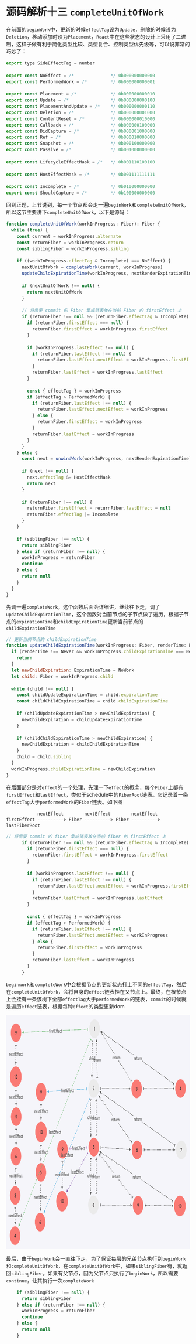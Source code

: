 # 源码解析十三 `completeUnitOfWork`
在前面的`beginWork`中，更新的时候`effectTag`设为`Update`，删除的时候设为`Deletion`，移动添加时设为`Placement`，`React`中在这些状态的设计上采用了二进制，这样子做有利于简化类型比较、类型复合、控制类型优先级等，可以说非常的巧妙了：

```javaScript
export type SideEffectTag = number

export const NoEffect = /*              */ 0b000000000000
export const PerformedWork = /*         */ 0b000000000001

export const Placement = /*             */ 0b000000000010
export const Update = /*                */ 0b000000000100
export const PlacementAndUpdate = /*    */ 0b000000000110
export const Deletion = /*              */ 0b000000001000
export const ContentReset = /*          */ 0b000000010000
export const Callback = /*              */ 0b000000100000
export const DidCapture = /*            */ 0b000001000000
export const Ref = /*                   */ 0b000010000000
export const Snapshot = /*              */ 0b000100000000
export const Passive = /*               */ 0b001000000000

export const LifecycleEffectMask = /*   */ 0b001110100100

export const HostEffectMask = /*        */ 0b001111111111

export const Incomplete = /*            */ 0b010000000000
export const ShouldCapture = /*         */ 0b100000000000
```

回到正题，上节说到，每一个节点都会走一遍`beginWork`和`completeUnitOfWork`，所以这节主要讲下`completeUnitOfWork`，以下是源码：

```javaScript
function completeUnitOfWork(workInProgress: Fiber): Fiber {
  while (true) {
    const current = workInProgress.alternate
    const returnFiber = workInProgress.return
    const siblingFiber = workInProgress.sibling

    if ((workInProgress.effectTag & Incomplete) === NoEffect) {
      nextUnitOfWork = completeWork(current, workInProgress)
      updateChildExpirationTime(workInProgress, nextRenderExpirationTime)

      if (nextUnitOfWork !== null) {
        return nextUnitOfWork
      }

      // 将需要 commit 的 Fiber 集成链表放在当前 Fiber 的 firstEffect 上
      if (returnFiber !== null && (returnFiber.effectTag & Incomplete) === NoEffect) {
        if (returnFiber.firstEffect === null) {
          returnFiber.firstEffect = workInProgress.firstEffect
        }

        if (workInProgress.lastEffect !== null) {
          if (returnFiber.lastEffect !== null) {
            returnFiber.lastEffect.nextEffect = workInProgress.firstEffect
          }
          returnFiber.lastEffect = workInProgress.lastEffect
        }

        const { effectTag } = workInProgress
        if (effectTag > PerformedWork) {
          if (returnFiber.lastEffect !== null) {
            returnFiber.lastEffect.nextEffect = workInProgress
          } else {
            returnFiber.firstEffect = workInProgress
          }
          returnFiber.lastEffect = workInProgress
        }
      }
    } else {
      const next = unwindWork(workInProgress, nextRenderExpirationTime)

      if (next !== null) {
        next.effectTag &= HostEffectMask
        return next
      }

      if (returnFiber !== null) {
        returnFiber.firstEffect = returnFiber.lastEffect = null
        returnFiber.effectTag |= Incomplete
      }
    }

    if (siblingFiber !== null) {
      return siblingFiber
    } else if (returnFiber !== null) {
      workInProgress = returnFiber
      continue
    } else {
      return null
    }
  }
}
```

先调一遍`completeWork`，这个函数后面会详细讲，继续往下走，调了`updateChildExpirationTime`，这个函数对当前节点的子节点做了遍历，根据子节点的`expirationTime`和`childExpirationTime`更新当前节点的`childExpirationTime`

```javaScript
// 更新当前节点的 childExpirationTime
function updateChildExpirationTime(workInProgress: Fiber, renderTime: ExpirationTime) {
  if (renderTime !== Never && workInProgress.childExpirationTime === Never) { // 子节点hidden的，直接跳过
    return
  }
  let newChildExpiration: ExpirationTime = NoWork
  let child: Fiber = workInProgress.child

  while (child !== null) {
    const childUpdateExpirationTime = child.expirationTime
    const childChildExpirationTime = child.childExpirationTime

    if (childUpdateExpirationTime > newChildExpiration) {
      newChildExpiration = childUpdateExpirationTime
    }

    if (childChildExpirationTime > newChildExpiration) {
      newChildExpiration = childChildExpirationTime
    }
    child = child.sibling
  }
  workInProgress.childExpirationTime = newChildExpiration
}
```

在后面部分是对`effect`的一个处理，先理一下`effect`的概念，每个`Fiber`上都有`firstEffect`和`lastEffect`，类似于schedule中的`FiberRoot`链表。它记录着一条`effectTag`大于`performedWork`的`Fiber`链表。如下图

```            
            nextEffect        nextEffect        nextEffect
firstEffect ----------> Fiber ----------> Fiber ----------> lastFiberRoot
```

```javaScript
// 将需要 commit 的 fiber 集成链表放在当前 fiber 的 firstEffect 上
      if (returnFiber !== null && (returnFiber.effectTag & Incomplete) === NoEffect) {
        if (returnFiber.firstEffect === null) {
          returnFiber.firstEffect = workInProgress.firstEffect
        }

        if (workInProgress.lastEffect !== null) {
          if (returnFiber.lastEffect !== null) {
            returnFiber.lastEffect.nextEffect = workInProgress.firstEffect
          }
          returnFiber.lastEffect = workInProgress.lastEffect
        }

        const { effectTag } = workInProgress
        if (effectTag > PerformedWork) {
          if (returnFiber.lastEffect !== null) {
            returnFiber.lastEffect.nextEffect = workInProgress
          } else {
            returnFiber.firstEffect = workInProgress
          }
          returnFiber.lastEffect = workInProgress
        }
      }
```

`beginwork`和`completeWork`中会根据节点的更新状态打上不同的`effectTag`，然后在`completeUnitOfWork`，会将自身的`effect`链表挂在父节点上。最终，在根节点上会挂有一条该树下全部`effectTag`大于`performedWork`的链表，`commit`的时候就是遍历`effect`链表，根据每种`effect`的类型更新dom

<img src="../doc/schedule/effect.png" width="885" height="638"/>

最后，由于`beginWork`会一直往下走，为了保证每层的兄弟节点执行到`beginWork`和`completeUnitOfWork`，在`completeUnitOfWork`中，如果`siblingFiber`有，就返回`siblingFiber`。如果有父节点，因为父节点只执行了`beginWork`，所以需要`continue`，让其执行一次`completeWork`

```javaScript
    if (siblingFiber !== null) {
      return siblingFiber
    } else if (returnFiber !== null) {
      workInProgress = returnFiber
      continue
    } else {
      return null
    }
```




